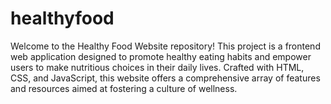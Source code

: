 # healthyfood
Welcome to the Healthy Food Website repository! This project is a frontend web application designed to promote healthy eating habits and empower users to make nutritious choices in their daily lives. Crafted with HTML, CSS, and JavaScript, this website offers a comprehensive array of features and resources aimed at fostering a culture of wellness.
